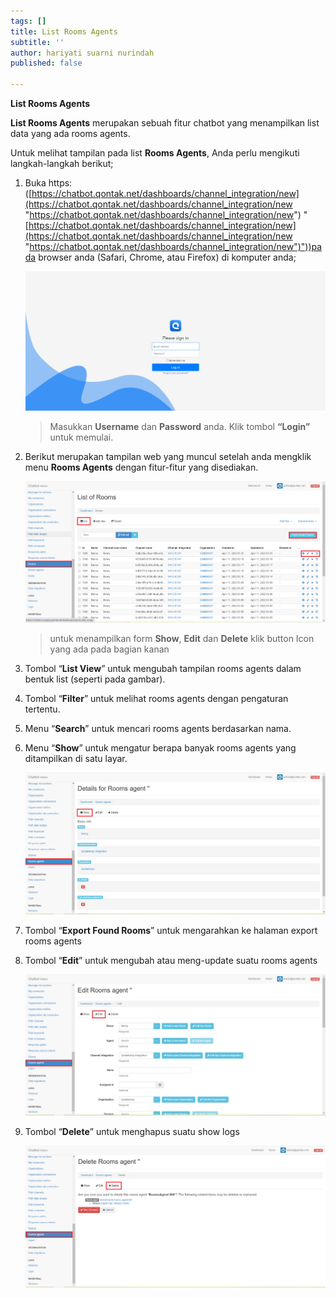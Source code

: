 ```yaml
---
tags: []
title: List Rooms Agents
subtitle: ''
author: hariyati suarni nurindah
published: false

---
```

**List Rooms Agents**

**List Rooms Agents** merupakan sebuah fitur chatbot yang menampilkan list data yang ada rooms agents.

Untuk melihat tampilan pada list **Rooms Agents**, Anda perlu mengikuti langkah-langkah berikut;

1. Buka https: ([https://chatbot.qontak.net/dashboards/channel_integration/new](https://chatbot.qontak.net/dashboards/channel_integration/new "https://chatbot.qontak.net/dashboards/channel_integration/new") "[https://chatbot.qontak.net/dashboards/channel_integration/new](https://chatbot.qontak.net/dashboards/channel_integration/new "https://chatbot.qontak.net/dashboards/channel_integration/new")"))pada browser anda (Safari, Chrome, atau Firefox) di komputer anda;

   ![](/uploads/channell.PNG)

   > Masukkan **Username** dan **Password** anda. Klik tombol **“Login”** untuk memulai.
2. Berikut merupakan tampilan web yang muncul setelah anda mengklik menu **Rooms Agents** dengan fitur-fitur yang disediakan.

   ![](/uploads/rooms1.PNG)

   > untuk menampilkan form **Show**, **Edit** dan **Delete** klik button Icon yang ada pada bagian kanan
3. Tombol “**List View**” untuk mengubah tampilan rooms agents dalam bentuk list (seperti pada gambar).
4. Tombol “**Filter**” untuk melihat rooms agents dengan pengaturan tertentu.
5. Menu “**Search**” untuk mencari rooms agents berdasarkan nama.
6. Menu “**Show**” untuk mengatur berapa banyak rooms agents yang ditampilkan di satu layar.

   ![](/uploads/roomagents2.PNG)
7. Tombol “**Export Found Rooms**” untuk mengarahkan ke halaman export rooms agents
8. Tombol “**Edit**” untuk mengubah atau meng-update suatu rooms agents

   ![](/uploads/roomagents3.PNG)
9. Tombol “**Delete**” untuk menghapus suatu show logs

   ![](/uploads/roomagents4.PNG)